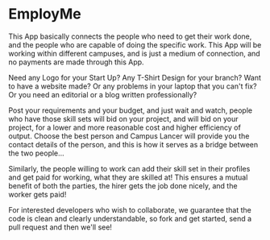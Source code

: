# EmployMe
This App basically connects the people who need to get their work done, and the people who are capable of doing the specific work. This App will be working within different campuses, and is just a medium of connection, and no payments are made through this App.

Need any Logo for your Start Up? Any T-Shirt Design for your branch? Want to have a website made? Or any problems in your laptop that you can't fix? Or you need an editorial or a blog written professionally?

Post your requirements and your budget, and just wait and watch, people who have those skill sets will bid on your project, and will bid on your project, for a lower and more reasonable cost and higher efficiency of output. Choose the best person and Campus Lancer will provide you the contact details of the person, and this is how it serves as a bridge between the two people...

Similarly, the people willing to work can add their skill set in their profiles and get paid for working, what they are skilled at! This ensures a mutual benefit of both the parties, the hirer gets the job done nicely, and the worker gets paid!

For interested developers who wish to collaborate, we guarantee that the code is clean and clearly understandable, so fork and get started, send a pull request and then we'll see!

